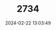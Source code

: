 ---
title: "2734"
category: "Belgrandiella mimula"
draft: false
date: 2024-02-22 13:03:49
languages:
  German: ["Fischauer Zwergquellschnecke"]
---